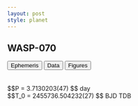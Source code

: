 ```yaml
---
layout: post
style: planet
---
```

<script src="../js/planets.js"></script>

## WASP-070

<!-- Tab links -->
<div class="tab">
<button class="tablinks" onclick="openCity(event, 'Ephemeris')">Ephemeris</button>
<button class="tablinks" onclick="openCity(event, 'Data')">Data</button>
<button class="tablinks" onclick="openCity(event, 'Figures')">Figures</button>
</div>

<!-- Tab content -->
<div id="Ephemeris" class="tabcontent" markdown="1">
<br/><br/>
$$P = 3.7130203(47) $$ day <br/>
$$T_0 = 2455736.504232(27) $$ BJD TDB
<br/><br/>
<br/><br/>
</div>


